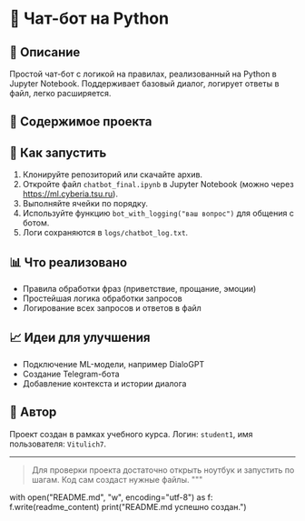# 🤖 Чат-бот на Python

## 📌 Описание
Простой чат-бот с логикой на правилах, реализованный на Python в Jupyter Notebook. Поддерживает базовый диалог, логирует ответы в файл, легко расширяется.

## 📁 Содержимое проекта

## 🚀 Как запустить
1. Клонируйте репозиторий или скачайте архив.
2. Откройте файл `chatbot_final.ipynb` в Jupyter Notebook (можно через https://ml.cyberia.tsu.ru).
3. Выполняйте ячейки по порядку.
4. Используйте функцию `bot_with_logging("ваш вопрос")` для общения с ботом.
5. Логи сохраняются в `logs/chatbot_log.txt`.

## 📊 Что реализовано
- Правила обработки фраз (приветствие, прощание, эмоции)
- Простейшая логика обработки запросов
- Логирование всех запросов и ответов в файл

## 📈 Идеи для улучшения
- Подключение ML-модели, например DialoGPT
- Создание Telegram-бота
- Добавление контекста и истории диалога

## 📎 Автор
Проект создан в рамках учебного курса. Логин: `student1`, имя пользователя: `Vitulich7`.

---

> Для проверки проекта достаточно открыть ноутбук и запустить по шагам. Код сам создаст нужные файлы.
"""

with open("README.md", "w", encoding="utf-8") as f:
    f.write(readme_content)
print("README.md успешно создан.")
